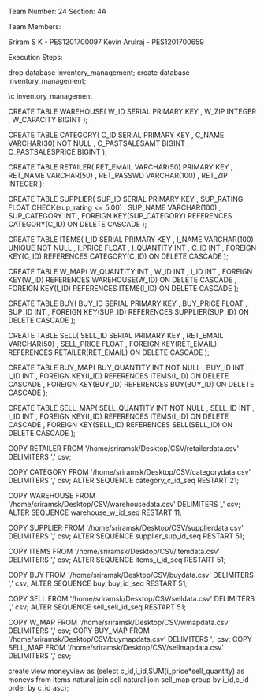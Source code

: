 Team Number: 24
Section: 4A

Team Members: 

Sriram S K	- PES1201700097
Kevin Arulraj - PES1201700659 


Execution Steps:


drop database inventory_management;
create database inventory_management;

\c inventory_management


CREATE TABLE WAREHOUSE(
W_ID SERIAL PRIMARY KEY ,
W_ZIP INTEGER , 
W_CAPACITY BIGINT 
);

CREATE TABLE CATEGORY(
C_ID SERIAL PRIMARY KEY ,
C_NAME VARCHAR(30) NOT NULL ,
C_PASTSALESAMT BIGINT ,
C_PASTSALESPRICE BIGINT
);

CREATE TABLE RETAILER(
RET_EMAIL VARCHAR(50) PRIMARY KEY ,
RET_NAME VARCHAR(50) ,
RET_PASSWD VARCHAR(100) ,
RET_ZIP INTEGER
);

CREATE TABLE SUPPLIER(
SUP_ID SERIAL PRIMARY KEY ,
SUP_RATING FLOAT CHECK(sup_rating <= 5.00) ,
SUP_NAME VARCHAR(100) ,
SUP_CATEGORY INT ,
FOREIGN KEY(SUP_CATEGORY) REFERENCES CATEGORY(C_ID) ON DELETE CASCADE 
);

CREATE TABLE ITEMS(
I_ID SERIAL PRIMARY KEY ,
I_NAME VARCHAR(100) UNIQUE NOT NULL ,
I_PRICE FLOAT ,
I_QUANTITY INT ,
C_ID INT ,
FOREIGN KEY(C_ID) REFERENCES CATEGORY(C_ID) ON DELETE CASCADE 
);

CREATE TABLE W_MAP(
W_QUANTITY INT ,
W_ID INT ,
I_ID INT ,
FOREIGN KEY(W_ID) REFERENCES WAREHOUSE(W_ID) ON DELETE CASCADE ,
FOREIGN KEY(I_ID) REFERENCES ITEMS(I_ID) ON DELETE CASCADE
);

CREATE TABLE BUY(
BUY_ID SERIAL PRIMARY KEY ,
BUY_PRICE FLOAT ,
SUP_ID INT ,
FOREIGN KEY(SUP_ID) REFERENCES SUPPLIER(SUP_ID) ON DELETE CASCADE 
);

CREATE TABLE SELL(
SELL_ID SERIAL PRIMARY KEY ,
RET_EMAIL VARCHAR(50) ,
SELL_PRICE FLOAT ,
FOREIGN KEY(RET_EMAIL) REFERENCES RETAILER(RET_EMAIL) ON DELETE CASCADE 
);

CREATE TABLE BUY_MAP(
BUY_QUANTITY INT NOT NULL ,
BUY_ID INT ,
I_ID INT ,
FOREIGN KEY(I_ID) REFERENCES ITEMS(I_ID) ON DELETE CASCADE ,
FOREIGN KEY(BUY_ID) REFERENCES BUY(BUY_ID) ON DELETE CASCADE
);

CREATE TABLE SELL_MAP(
SELL_QUANTITY INT NOT NULL ,
SELL_ID INT ,
I_ID INT ,
FOREIGN KEY(I_ID) REFERENCES ITEMS(I_ID) ON DELETE CASCADE ,
FOREIGN KEY(SELL_ID) REFERENCES SELL(SELL_ID) ON DELETE CASCADE
);

COPY RETAILER FROM '/home/sriramsk/Desktop/CSV/retailerdata.csv' DELIMITERS ',' csv;

COPY CATEGORY FROM '/home/sriramsk/Desktop/CSV/categorydata.csv' DELIMITERS ',' csv;
ALTER SEQUENCE category_c_id_seq RESTART 21;

COPY WAREHOUSE FROM '/home/sriramsk/Desktop/CSV/warehousedata.csv' DELIMITERS ',' csv;
ALTER SEQUENCE warehouse_w_id_seq RESTART 11;

COPY SUPPLIER FROM '/home/sriramsk/Desktop/CSV/supplierdata.csv' DELIMITERS ',' csv;
ALTER SEQUENCE supplier_sup_id_seq RESTART 51;

COPY ITEMS FROM '/home/sriramsk/Desktop/CSV/itemdata.csv' DELIMITERS ',' csv;
ALTER SEQUENCE items_i_id_seq RESTART 51;

COPY BUY FROM '/home/sriramsk/Desktop/CSV/buydata.csv' DELIMITERS ',' csv;
ALTER SEQUENCE buy_buy_id_seq RESTART 51;

COPY SELL FROM '/home/sriramsk/Desktop/CSV/selldata.csv' DELIMITERS ',' csv;
ALTER SEQUENCE sell_sell_id_seq RESTART 51;

COPY W_MAP FROM '/home/sriramsk/Desktop/CSV/wmapdata.csv' DELIMITERS ',' csv;
COPY BUY_MAP FROM '/home/sriramsk/Desktop/CSV/buymapdata.csv' DELIMITERS ',' csv;
COPY SELL_MAP FROM '/home/sriramsk/Desktop/CSV/sellmapdata.csv' DELIMITERS ',' csv;

create view moneyview as (select c_id,i_id,SUM(i_price*sell_quantity) as moneys from items natural join sell natural join sell_map group by i_id,c_id order by c_id asc);
